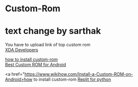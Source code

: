 # Custom-Rom
# text change by sarthak
You have to upload link of top custom rom
<br>
<a href="https://www.xda-developers.com/tag/custom-rom/">XDA Developers<a>
<br>

<a href="https://www.wikihow.com/Install-a-Custom-ROM-on-Android">how to install custom-rom<a>
<br>
<a href="https://beebom.com/best-custom-roms-android-phones/">Best Custom ROM for Android</a>
<br>

<a href="https://www.wikihow.com/Install-a-Custom-ROM-on-Android>how to install custom-rom<a>
<a href="https://replit.com/">Replit for python<a>


